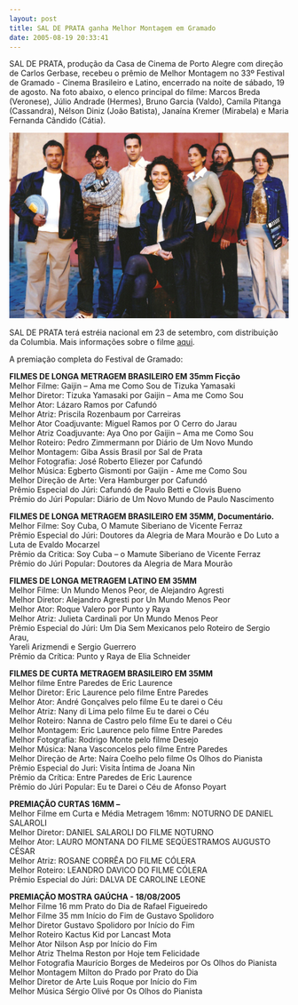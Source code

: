 ```yaml
---
layout: post
title: SAL DE PRATA ganha Melhor Montagem em Gramado
date: 2005-08-19 20:33:41
---
```

SAL DE PRATA, produção da Casa de Cinema de Porto Alegre com direção de Carlos Gerbase, recebeu o prêmio de Melhor Montagem no 33º Festival de Gramado - Cinema Brasileiro e Latino, encerrado na noite de sábado, 19 de agosto. Na foto abaixo, o elenco principal do filme: Marcos Breda (Veronese), Júlio Andrade (Hermes), Bruno Garcia (Valdo), Camila Pitanga (Cassandra), Nélson Diniz (João Batista), Janaína Kremer (Mirabela) e Maria Fernanda Cândido (Cátia).

![](/uploads/sdp-elenco.jpg)

SAL DE PRATA terá estréia nacional em 23 de setembro, com distribuição da Columbia. Mais informações sobre o filme [aqui](http://www.terra.com.br/cinema/saldeprata).

A premiação completa do Festival de Gramado:

**FILMES DE LONGA METRAGEM BRASILEIRO EM 35mm Ficção**\
Melhor Filme: Gaijin – Ama me Como Sou de Tizuka Yamasaki\
Melhor Diretor: Tizuka Yamasaki por Gaijin – Ama me Como Sou\
Melhor Ator: Lázaro Ramos por Cafundó\
Melhor Atriz: Priscila Rozenbaum por Carreiras\
Melhor Ator Coadjuvante: Miguel Ramos por O Cerro do Jarau\
Melhor Atriz Coadjuvante: Aya Ono por Gaijin – Ama me Como Sou\
Melhor Roteiro: Pedro Zimmermann por Diário de Um Novo Mundo\
Melhor Montagem: Giba Assis Brasil por Sal de Prata\
Melhor Fotografia: José Roberto Eliezer por Cafundó\
Melhor Música: Egberto Gismonti por Gaijin - Ame me Como Sou\
Melhor Direção de Arte: Vera Hamburger por Cafundó\
Prêmio Especial do Júri: Cafundó de Paulo Betti e Clovis Bueno\
Prêmio do Júri Popular: Diário de Um Novo Mundo de Paulo Nascimento

**FILMES DE LONGA METRAGEM BRASILEIRO EM 35MM, Documentário.**\
Melhor Filme: Soy Cuba, O Mamute Siberiano de Vicente Ferraz\
Prêmio Especial do Júri: Doutores da Alegria de Mara Mourão e Do Luto a\
Luta de Evaldo Mocarzel\
Prêmio da Critica: Soy Cuba – o Mamute Siberiano de Vicente Ferraz\
Prêmio do Júri Popular: Doutores da Alegria de Mara Mourão

**FILMES DE LONGA METRAGEM LATINO EM 35MM**\
Melhor Filme: Un Mundo Menos Peor, de Alejandro Agresti\
Melhor Diretor: Alejandro Agresti por Un Mundo Menos Peor\
Melhor Ator: Roque Valero por Punto y Raya\
Melhor Atriz: Julieta Cardinali por Un Mundo Menos Peor\
Prêmio Especial do Júri: Um Dia Sem Mexicanos pelo Roteiro de Sergio Arau,\
Yareli Arizmendi e Sergio Guerrero\
Prêmio da Crítica: Punto y Raya de Elia Schneider

**FILMES DE CURTA METRAGEM BRASILEIRO EM 35MM**\
Melhor filme Entre Paredes de Eric Laurence\
Melhor Diretor: Eric Laurence pelo filme Entre Paredes\
Melhor Ator: André Gonçalves pelo filme Eu te darei o Céu\
Melhor Atriz: Nany di Lima pelo filme Eu te darei o Céu\
Melhor Roteiro: Nanna de Castro pelo filme Eu te darei o Céu\
Melhor Montagem: Eric Laurence pelo filme Entre Paredes\
Melhor Fotografia: Rodrigo Monte pelo filme Desejo\
Melhor Música: Nana Vasconcelos pelo filme Entre Paredes\
Melhor Direção de Arte: Naíra Coelho pelo filme Os Olhos do Pianista\
Prêmio Especial do Juri: Visita Íntima de Joana Nin\
Prêmio da Crítica: Entre Paredes de Eric Laurence\
Prêmio do Júri Popular: Eu te Darei o Céu de Afonso Poyart

**PREMIAÇÃO CURTAS 16MM –**\
Melhor Filme em Curta e Média Metragem 16mm: NOTURNO DE DANIEL SALAROLI\
Melhor Diretor: DANIEL SALAROLI DO FILME NOTURNO\
Melhor Ator: LAURO MONTANA DO FILME SEQÜESTRAMOS AUGUSTO CÉSAR\
Melhor Atriz: ROSANE CORRÊA DO FILME CÓLERA\
Melhor Roteiro: LEANDRO DAVICO DO FILME CÓLERA\
Prêmio Especial do Júri: DALVA DE CAROLINE LEONE

**PREMIAÇÃO MOSTRA GAÚCHA - 18/08/2005**\
Melhor Filme 16 mm Prato do Dia de Rafael Figueiredo\
Melhor Filme 35 mm Início do Fim de Gustavo Spolidoro\
Melhor Diretor Gustavo Spolidoro por Início do Fim\
Melhor Roteiro Kactus Kid por Lancast Mota\
Melhor Ator Nilson Asp por Início do Fim\
Melhor Atriz Thelma Reston por Hoje tem Felicidade\
Melhor Fotografia Maurício Borges de Medeiros por Os Olhos do Pianista\
Melhor Montagem Milton do Prado por Prato do Dia\
Melhor Diretor de Arte Luis Roque por Início do Fim\
Melhor Música Sérgio Olivé por Os Olhos do Pianista